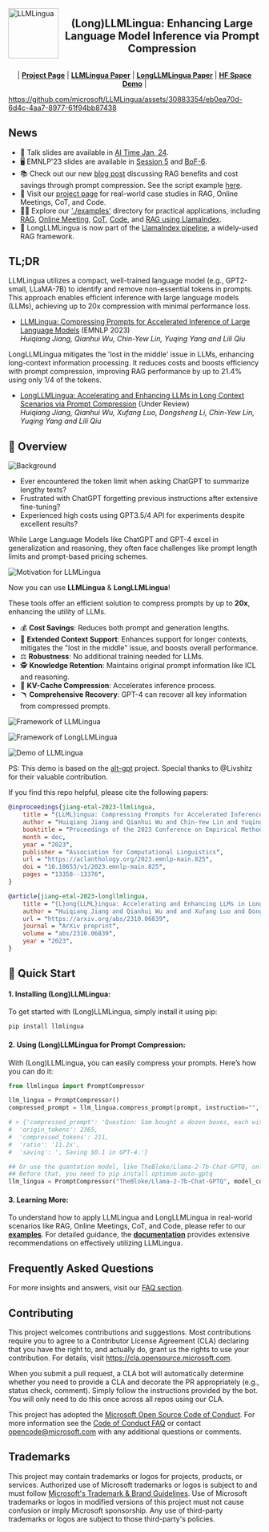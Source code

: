 <div style="display: flex; align-items: center;">  
    <div style="width: 100px; margin-right: 10px; height:auto;" align="left">  
        <img src="images/LLMLingua_logo.png" alt="LLMLingua" width="100" align="left">  
    </div>  
    <div style="flex-grow: 1;" align="center">  
        <h2 align="center">(Long)LLMLingua: Enhancing Large Language Model Inference via Prompt Compression</h2>  
    </div>  
</div>

<p align="center">
    | <a href="https://llmlingua.com/"><b>Project Page</b></a> | 
    <a href="https://arxiv.org/abs/2310.05736"><b>LLMLingua Paper</b></a> | 
    <a href="https://arxiv.org/abs/2310.06839"><b>LongLLMLingua Paper</b></a> | 
    <a href="https://huggingface.co/spaces/microsoft/LLMLingua"><b>HF Space Demo</b></a> |
</p>

https://github.com/microsoft/LLMLingua/assets/30883354/eb0ea70d-6d4c-4aa7-8977-61f94bb87438

## News

- 🤳 Talk slides are available in [AI Time Jan, 24](https://drive.google.com/file/d/1fzK3wOvy2boF7XzaYuq2bQ3jFeP1WMk3/view?usp=sharing).
- 🖥 EMNLP'23 slides are available in [Session 5](https://drive.google.com/file/d/1GxQLAEN8bBB2yiEdQdW4UKoJzZc0es9t/view) and [BoF-6](https://drive.google.com/file/d/1LJBUfJrKxbpdkwo13SgPOqugk-UjLVIF/view).
- 📚 Check out our new [blog post](https://medium.com/@iofu728/longllmlingua-bye-bye-to-middle-loss-and-save-on-your-rag-costs-via-prompt-compression-54b559b9ddf7) discussing RAG benefits and cost savings through prompt compression. See the script example [here](https://github.com/microsoft/LLMLingua/blob/main/examples/Retrieval.ipynb).
- 🎈 Visit our [project page](https://llmlingua.com/) for real-world case studies in RAG, Online Meetings, CoT, and Code.
- 👨‍🦯 Explore our ['./examples'](./examples) directory for practical applications, including [RAG](./examples/RAG.ipynb), [Online Meeting](./examples/OnlineMeeting.ipynb), [CoT](./examples/CoT.ipynb), [Code](./examples/Code.ipynb), and [RAG using LlamaIndex](./examples/RAGLlamaIndex.ipynb).
- 👾 LongLLMLingua is now part of the [LlamaIndex pipeline](https://github.com/run-llama/llama_index/blob/main/llama_index/postprocessor/longllmlingua.py), a widely-used RAG framework.

## TL;DR

LLMLingua utilizes a compact, well-trained language model (e.g., GPT2-small, LLaMA-7B) to identify and remove non-essential tokens in prompts. This approach enables efficient inference with large language models (LLMs), achieving up to 20x compression with minimal performance loss.
- [LLMLingua: Compressing Prompts for Accelerated Inference of Large Language Models](https://arxiv.org/abs/2310.05736) (EMNLP 2023)<br>
_Huiqiang Jiang, Qianhui Wu, Chin-Yew Lin, Yuqing Yang and Lili Qiu_

LongLLMLingua mitigates the 'lost in the middle' issue in LLMs, enhancing long-context information processing. It reduces costs and boosts efficiency with prompt compression, improving RAG performance by up to 21.4% using only 1/4 of the tokens.
- [LongLLMLingua: Accelerating and Enhancing LLMs in Long Context Scenarios via Prompt Compression](https://arxiv.org/abs/2310.06839) (Under Review)<br>
_Huiqiang Jiang, Qianhui Wu, Xufang Luo, Dongsheng Li, Chin-Yew Lin, Yuqing Yang and Lili Qiu_


## 🎥 Overview

![Background](./images/LLMLingua_motivation.png)

- Ever encountered the token limit when asking ChatGPT to summarize lengthy texts?
- Frustrated with ChatGPT forgetting previous instructions after extensive fine-tuning?
- Experienced high costs using GPT3.5/4 API for experiments despite excellent results?

While Large Language Models like ChatGPT and GPT-4 excel in generalization and reasoning, they often face challenges like prompt length limits and prompt-based pricing schemes.

![Motivation for LLMLingua](./images/motivation.png)

Now you can use **LLMLingua** & **LongLLMLingua**!

These tools offer an efficient solution to compress prompts by up to **20x**, enhancing the utility of LLMs.

- 💰 **Cost Savings**: Reduces both prompt and generation lengths.
- 📝 **Extended Context Support**: Enhances support for longer contexts, mitigates the "lost in the middle" issue, and boosts overall performance.
- ⚖️ **Robustness**: No additional training needed for LLMs.
- 🕵️ **Knowledge Retention**: Maintains original prompt information like ICL and reasoning.
- 📜 **KV-Cache Compression**: Accelerates inference process.
- 🪃 **Comprehensive Recovery**: GPT-4 can recover all key information from compressed prompts.

![Framework of LLMLingua](./images/LLMLingua.png)

![Framework of LongLLMLingua](./images/LongLLMLingua.png)

![Demo of LLMLingua](./images/LLMLingua_demo.png)

PS: This demo is based on the [alt-gpt](https://github.com/feedox/alt-gpt) project. Special thanks to @Livshitz for their valuable contribution.

If you find this repo helpful, please cite the following papers:

```bibtex
@inproceedings{jiang-etal-2023-llmlingua,
    title = "{LLML}ingua: Compressing Prompts for Accelerated Inference of Large Language Models",
    author = "Huiqiang Jiang and Qianhui Wu and Chin-Yew Lin and Yuqing Yang and Lili Qiu",
    booktitle = "Proceedings of the 2023 Conference on Empirical Methods in Natural Language Processing",
    month = dec,
    year = "2023",
    publisher = "Association for Computational Linguistics",
    url = "https://aclanthology.org/2023.emnlp-main.825",
    doi = "10.18653/v1/2023.emnlp-main.825",
    pages = "13358--13376",
}
```
```bibtex
@article{jiang-etal-2023-longllmlingua,
    title = "{L}ong{LLML}ingua: Accelerating and Enhancing LLMs in Long Context Scenarios via Prompt Compression",
    author = "Huiqiang Jiang and Qianhui Wu and and Xufang Luo and Dongsheng Li and Chin-Yew Lin and Yuqing Yang and Lili Qiu",
    url = "https://arxiv.org/abs/2310.06839",
    journal = "ArXiv preprint",
    volume = "abs/2310.06839",
    year = "2023",
}
```

## 🎯 Quick Start

#### 1. **Installing (Long)LLMLingua:**

To get started with (Long)LLMLingua, simply install it using pip:

```bash
pip install llmlingua
```
    
#### 2. **Using (Long)LLMLingua for Prompt Compression:**

With (Long)LLMLingua, you can easily compress your prompts. Here’s how you can do it:

```python
from llmlingua import PromptCompressor

llm_lingua = PromptCompressor()
compressed_prompt = llm_lingua.compress_prompt(prompt, instruction="", question="", target_token=200)

# > {'compressed_prompt': 'Question: Sam bought a dozen boxes, each with 30 highlighter pens inside, for $10 each box. He reanged five of boxes into packages of sixlters each and sold them $3 per. He sold the rest theters separately at the of three pens $2. How much did make in total, dollars?\nLets think step step\nSam bought 1 boxes x00 oflters.\nHe bought 12 * 300ters in total\nSam then took 5 boxes 6ters0ters.\nHe sold these boxes for 5 *5\nAfterelling these  boxes there were 3030 highlighters remaining.\nThese form 330 / 3 = 110 groups of three pens.\nHe sold each of these groups for $2 each, so made 110 * 2 = $220 from them.\nIn total, then, he earned $220 + $15 = $235.\nSince his original cost was $120, he earned $235 - $120 = $115 in profit.\nThe answer is 115',
#  'origin_tokens': 2365,
#  'compressed_tokens': 211,
#  'ratio': '11.2x',
#  'saving': ', Saving $0.1 in GPT-4.'}

## Or use the quantation model, like TheBloke/Llama-2-7b-Chat-GPTQ, only need <8GB GPU memory.
## Before that, you need to pip install optimum auto-gptq
llm_lingua = PromptCompressor("TheBloke/Llama-2-7b-Chat-GPTQ", model_config={"revision": "main"})
```

#### 3. **Learning More:**

To understand how to apply LLMLingua and LongLLMLingua in real-world scenarios like RAG, Online Meetings, CoT, and Code, please refer to our [**examples**](./examples). For detailed guidance, the [**documentation**](./DOCUMENT.md) provides extensive recommendations on effectively utilizing LLMLingua.

## Frequently Asked Questions

For more insights and answers, visit our [FAQ section](./Transparency_FAQ.md).

## Contributing

This project welcomes contributions and suggestions.  Most contributions require you to agree to a
Contributor License Agreement (CLA) declaring that you have the right to, and actually do, grant us
the rights to use your contribution. For details, visit https://cla.opensource.microsoft.com.

When you submit a pull request, a CLA bot will automatically determine whether you need to provide
a CLA and decorate the PR appropriately (e.g., status check, comment). Simply follow the instructions
provided by the bot. You will only need to do this once across all repos using our CLA.

This project has adopted the [Microsoft Open Source Code of Conduct](https://opensource.microsoft.com/codeofconduct/).
For more information see the [Code of Conduct FAQ](https://opensource.microsoft.com/codeofconduct/faq/) or
contact [opencode@microsoft.com](mailto:opencode@microsoft.com) with any additional questions or comments.

## Trademarks

This project may contain trademarks or logos for projects, products, or services. Authorized use of Microsoft 
trademarks or logos is subject to and must follow 
[Microsoft's Trademark & Brand Guidelines](https://www.microsoft.com/en-us/legal/intellectualproperty/trademarks/usage/general).
Use of Microsoft trademarks or logos in modified versions of this project must not cause confusion or imply Microsoft sponsorship.
Any use of third-party trademarks or logos are subject to those third-party's policies.
